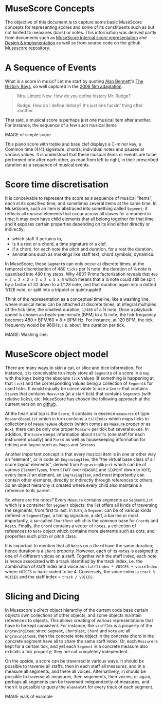# MuseScore Concepts

The objective of this document is to capture some basic MuseScore concepts for representing scores and some of its constituents such as but not limited to measures (bars) or notes. This information was derived partly from documents such as [MuseScore internal score representation](https://musescore.org/en/developers-handbook/references/musescore-internal-score-representation) and [Design & implementation](https://musescore.org/en/developers-handbook/references/design-implementation) as well as from source code on the github [Musescore](https://github.com/musescore/MuseScore) repository.


# A Sequence of Events

What is a score in music? Let me start by quoting [Alan Bennett](https://en.wikipedia.org/wiki/Alan_Bennett)'s [The History Boys](https://en.wikipedia.org/wiki/The_History_Boys), so well captured in the [2006 film adaptation](https://www.imdb.com/title/tt0464049/):

<blockquote>
Mrs. Lintott: Now. How do you define history Mr. Rudge?

Rudge: How do I define history? It's just one fuckin' thing after another.
</blockquote>

That said, a musical score is perhaps just one musical item after another. For instance, the sequence of a few such musical items

IMAGE of simple score

This piano score with treble and base clef displays a C-minor key, a Common time (4/4) signature, chords, individual notes and pauses at various values. It is understood that these musical items or events are to be performed one after each other, as read from left to right, in their prescribed duration as a sequence of musical events.


# Score time discretisation

It is conceivable to represent the score as a sequence of musical "items", each at its specified time, and sometimes several items at the same time. In MuseScore, such an item is abstraced into something called `Segment`; it reflects all musical elements that occur across all staves for a moment in time; it may even have child elements that all belong together for that time and it exposes certain properties depending on its kind either directly or indirectly:

- which staff if pertains to,
- is it a rest or a chord, a time signature or a clef,
- if a chord, for each note the pitch and duration, for a rest the duration,
- annotations such as markings like staff text, chord symbols, dynamics.

In MuseScore, these `Segment`s can only occur at discrete times, at the temporal discretisation of 480 `ticks` per ¼ note: the duration of ¼ note is quantised into 480 tiny steps. Why 480? Prime factorisation reveals that `480 = 2 x 2 x 2 x 2 x 2 x 3 x 5` which means that a ¼ note could still be split by a factor of 32 down to a 1/128 note, and that duration again into a dotted 1/128 note, or split into a tripplet or quintrupplet! 

Think of the representation as a conceptual timeline, like a washing line, where musical items can be attached at discrete times, at integral multiples of the tick time, the smallest duration, `1/480` of a ¼ note. Once a playback speed is chosen as beats-per-minute (BPM) to a ¼ note, the tick frequency becomes 480 * BPM/60 = 8 * BPM Hz. For instance, at 120 BPM, the tick frequency would be 960Hz, i.e. about 1ms duration per tick.

IMAGE: Washing line: 



# MuseScore object model

There are many ways to skin a cat, or slice and dice information. For instance, it is conceivable to simply store all `Segment`s of a score in a `map` with the keys being the absolute `tick` values (if something is happening at that `tick`) and the corresponding values being a collection of `Segment`s for used ticks. It would equally be conceivable to use a `Score` that contains `Stave`s that contains `Measure`s (at a start tick) that contains `Segment`s (with relative ticks), etc. MuseScore has chosen the following approach at the current version on [github](https://github.com/musescore/MuseScore).

At the heart and top is the `Score`; it contains in essence `measures` of type `MeasureBaseList` which in turn contains a `tickIndex` which maps ticks to collections of `MeasureBase` objects (which comes as `Measure` proper or as `Box`); there can be only one proper `Measure` per tick but several `Box`es. In addition, the `Score` keeps information about `Staff`s (one staff for each instrument usually) and `Part`s as well as housekeeping information for editing and layout such as `Page`s and `System`s.

Another important concept is that every musical item is in one or other way an "element", or in code an `EngravingItem`, the "the virtual base class of all score layout elements", derived from `EngravingObject` which can be of various `ElementType`s, from `STAFF` over `MEASURE` and `SEGMENT` down to `NOTE`; every item _is_ an element, an `EngravingItem`, and most importantly can contain other elements, directly or indirectly through references to others. So an object hierarchy is created where every child also maintains a reference to its parent.

So where are the notes? Every `Measure` contains segments as `SegmentList` which is a container for `Segment` objects; the list offers all kinds of traversing the segments, from first to last. In turn, a `Segment` can be of various kinds defined in `SegmentType`, a timing signature, a clef, a barline or most importantly, a so-called `ChortRest` which is the common base for `Chord`s and `Rest`s. Finally, the `Chord` contains a vector of `notes`, a collection of references to `Note` object which contains more elements such as dots, and properties such pitch or pitch class.

It is important to mention that all `Note`s on a `Chord` have the same duration; hence duration is a `Chord` property. However, each of its `Note`s is assigned to one of 4 different voices on a staff. Together with the staff index, each note is hence associated with a track identified by the track index, i.e. the combination of staff index and voice as `staffIindex * VOICES + voiceIndex` where `VOICES` is hard-coded to be 4. Conversely, the voice index is `track % VOICES` and the staff index = `track / VOICES`.


# Slicing and Dicing

In Musescore's _direct_ object hierarchy of the current code base certain objects own collections of other objects, and some objects maintain references to objects. This allows creating of various representations that have to be kept consistent. For instance, the `staffIdx` is a property of the `EngravingItem`; since `Segment`, `ChortRest`, `Chord` and `Note` are all `EngravingItem`s, then the concrete note object in the concrete chord in the concrete segment have all to share the same staff index. Or, each `Measure` is kept for a certain tick, and yet each `Segment` in a concrete measure also exhibits a tick property; they are not completely independent.

On the upside, a score can be traversed in various ways. It should be possible to traverse all staffs, then in each staff all measures, and in a measure all segments, and there all voices. Alternatlively, in should be possible to traverse all measures, then segements, then voices; or again, perhaps all segments can be traversed independently of measures, and then it is possible to query the `elementAt` for every track of each segment.

IMAGE walk of example